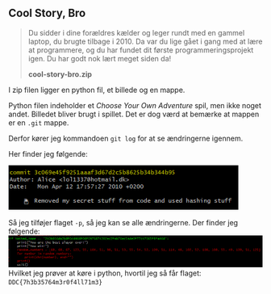 ## Cool Story, Bro
> Du sidder i dine forældres kælder og leger rundt med en gammel laptop, du brugte tilbage i 2010. Da var du lige gået i gang med at lære at programmere, og du har fundet dit første programmeringsprojekt igen. Du har godt nok lært meget siden da!
>
>**cool-story-bro.zip**

I zip filen ligger en python fil, et billede og en mappe.

Python filen indeholder et *Choose Your Own Adventure* spil, men ikke noget andet. Billedet bliver brugt i spillet. Det er dog værd at bemærke at mappen er en `.git` mappe.

Derfor kører jeg kommandoen `git log` for at se ændringerne igennem.

Her finder jeg følgende:

![billede af git log](./Images/log.png)

Så jeg tilføjer flaget `-p`, så jeg kan se alle ændringerne.
Der finder jeg følgende:
![change](./Images/change.png)
Hvilket jeg prøver at køre i python, hvortil jeg så får flaget:
`DDC{7h3b35764m3r0f4ll71m3}`




